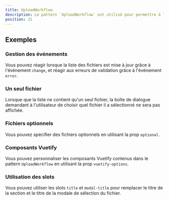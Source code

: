 ```yaml
---
title: UploadWorkflow
description: Le pattern `UploadWorkflow` est utilisé pour permettre à l'utilisateur de sélectionner une liste de fichiers.
position: 21
---
```


<doc-tabs light>

<doc-tab-item label="Utilisation">

## Exemples

### Gestion des événements

Vous pouvez réagir lorsque la liste des fichiers est mise à jour grâce à l'évènement `change`, et réagir aux erreurs de validation grâce à l'événement `error`.

<doc-example file="upload-workflow/upload-workflow-events"></doc-example>

### Un seul fichier

Lorsque que la liste ne contient qu'un seul fichier, la boîte de dialogue demandant à l'utilisateur de choisir quel fichier il a sélectionné ne sera pas affichée.

<doc-example file="upload-workflow/upload-workflow-single-file"></doc-example>

### Fichiers optionnels

Vous pouvez spécifier des fichiers optionnels en utilisant la prop `optional`.

<doc-example file="upload-workflow/upload-workflow-optional"></doc-example>

</doc-tab-item>

<doc-tab-item label="API">
<doc-api name="upload-workflow"></doc-api>
</doc-tab-item>

<doc-tab-item label="Personnalisation">

### Composants Vuetify

Vous pouvez personnaliser les composants Vuetify contenus dans le pattern `UploadWorkflow` en utilisant la prop `vuetify-options`.

<doc-example file="upload-workflow/upload-workflow-options"></doc-example>

### Utilisation des slots

Vous pouvez utiliser les slots `title` et `modal-title` pour remplacer le titre de la section et le titre de la modale de sélection du fichier.

<doc-example file="upload-workflow/upload-workflow-slots"></doc-example>

</doc-tab-item>

</doc-tabs>
